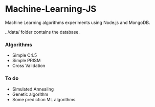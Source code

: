 # Machine-Learning-JS
Machine Learning algorithms experiments using Node.js and MongoDB.

../data/ folder contains the database.

### Algorithms
* Simple C4.5
* Simple PRISM
* Cross Validation

### To do
* Simulated Annealing
* Genetic algorithm
* Some prediction ML algorithms
